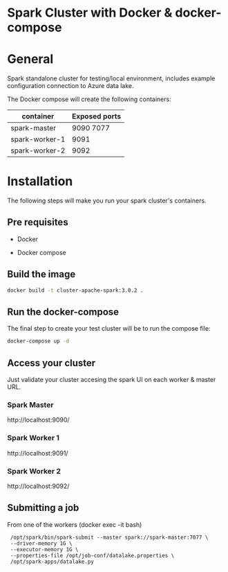 # Spark Cluster with Docker & docker-compose

# General

Spark standalone cluster for testing/local environment, includes example configuration connection to Azure data lake. 

The Docker compose will create the following containers:

container|Exposed ports
---|---
spark-master|9090 7077
spark-worker-1|9091
spark-worker-2|9092

# Installation

The following steps will make you run your spark cluster's containers.

## Pre requisites

* Docker

* Docker compose

## Build the image


```sh
docker build -t cluster-apache-spark:3.0.2 .
```

## Run the docker-compose

The final step to create your test cluster will be to run the compose file:

```sh
docker-compose up -d
```

## Access your cluster

Just validate your cluster accesing the spark UI on each worker & master URL.

### Spark Master

http://localhost:9090/

### Spark Worker 1

http://localhost:9091/

### Spark Worker 2

http://localhost:9092/

## Submitting a job

From one of the workers (docker exec -it <container> bash)

```
 /opt/spark/bin/spark-submit --master spark://spark-master:7077 \
 --driver-memory 1G \
 --executor-memory 1G \
 --properties-file /opt/job-conf/datalake.properties \
 /opt/spark-apps/datalake.py
 ```